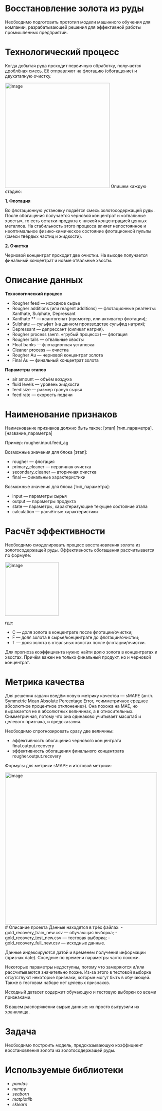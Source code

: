 # Восстановление золота из руды
Необходимо подготовить прототип модели машинного обучения для компании, разрабатывающей решения для эффективной работы промышленных предприятий.
# Технологический процесс
Когда добытая руда проходит первичную обработку, получается дроблёная смесь. Её отправляют на флотацию (обогащение) и двухэтапную очистку.

<img width="344" alt="image" src="https://user-images.githubusercontent.com/100087606/155807125-0fa96484-53c8-4809-b935-1f37f8bca93d.png">
Опишем каждую стадию:

**1. Флотация**

Во флотационную установку подаётся смесь золотосодержащей руды. После обогащения получается черновой концентрат и «отвальные хвосты», то есть остатки продукта с низкой концентрацией ценных металлов.
На стабильность этого процесса влияет непостоянное и неоптимальное физико-химическое состояние флотационной пульпы (смеси твёрдых частиц и жидкости).

**2. Очистка**

Черновой концентрат проходит две очистки. На выходе получается финальный концентрат и новые отвальные хвосты.
# Описание данных
**Технологический процесс**
- Rougher feed — исходное сырье
- Rougher additions (или reagent additions) — флотационные реагенты: Xanthate, Sulphate, Depressant
- Xanthate ** — ксантогенат (промотер, или активатор флотации);
- Sulphate — сульфат (на данном производстве сульфид натрия);
- Depressant — депрессант (силикат натрия).
- Rougher process (англ. «грубый процесс») — флотация
- Rougher tails — отвальные хвосты
- Float banks — флотационная установка
- Cleaner process — очистка
- Rougher Au — черновой концентрат золота
- Final Au — финальный концентрат золота

**Параметры этапов**
- air amount — объём воздуха
- fluid levels — уровень жидкости
- feed size — размер гранул сырья
- feed rate — скорость подачи
# Наименование признаков
Наименование признаков должно быть такое:
[этап].[тип_параметра].[название_параметра]

Пример: rougher.input.feed_ag

Возможные значения для блока [этап]:
- rougher — флотация
- primary_cleaner — первичная очистка
- secondary_cleaner — вторичная очистка
- final — финальные характеристики

Возможные значения для блока [тип_параметра]:
- input — параметры сырья
- output — параметры продукта
- state — параметры, характеризующие текущее состояние этапа
- calculation — расчётные характеристики
# Расчёт эффективности
Необходимо смоделировать процесс восстановления золота из золотосодержащей руды.
Эффективность обогащения рассчитывается по формуле:

<img width="176" alt="image" src="https://user-images.githubusercontent.com/100087606/155808730-e0d3a9c9-66ca-459e-bb0c-4dae58248fee.png">

где:
- C — доля золота в концентрате после флотации/очистки;
- F — доля золота в сырье/концентрате до флотации/очистки;
- T — доля золота в отвальных хвостах после флотации/очистки.

Для прогноза коэффициента нужно найти долю золота в концентратах и хвостах. Причём важен не только финальный продукт, но и черновой концентрат.
# Метрика качества
Для решения задачи введём новую метрику качества — sMAPE (англ. Symmetric Mean Absolute Percentage Error, «симметричное среднее абсолютное процентное отклонение»).
Она похожа на MAE, но выражается не в абсолютных величинах, а в относительных. Симметричная, потому что она одинаково учитывает масштаб и целевого признака, и предсказания.

Необходимо спрогнозировать сразу две величины:
-  эффективность обогащения чернового концентрата final.output.recovery
-  эффективность обогащения финального концентрата rougher.output.recovery

Формулы для метрики sMAPE и итоговой метрики:

<img width="499" alt="image" src="https://user-images.githubusercontent.com/100087606/155808434-37719934-36cb-4102-8c66-292e310219b5.png">
# Описание проекта
Данные находятся в трёх файлах:
- gold_recovery_train_new.csv — обучающая выборка;
- gold_recovery_test_new.csv — тестовая выборка;
- gold_recovery_full_new.csv — исходные данные.

Данные индексируются датой и временем получения информации (признак date). Соседние по времени параметры часто похожи.

Некоторые параметры недоступны, потому что замеряются и/или рассчитываются значительно позже. Из-за этого в тестовой выборке отсутствуют некоторые признаки, которые могут быть в обучающей. Также в тестовом наборе нет целевых признаков.

Исходный датасет содержит обучающую и тестовую выборки со всеми признаками.

В вашем распоряжении сырые данные: их просто выгрузили из хранилища.
# Задача
Необходимо построить модель, предсказывающую коэффициент восстановления золота из золотосодержащей руды.
# Используемые библиотеки
- *pandas*
- *numpy*
- *seaborn*
- *matplotlib*
- *sklearn*
